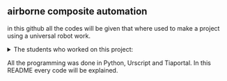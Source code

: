 ## airborne composite automation

in this github all the codes will be given that where used to make a project using a universal robot work.

<details>
<summary> The students who worked on this project: </summary>

| Name:            |
|------------------|
| Jort Leroij      |
| Joël Bruinvels   |
| Ixent Cornella   |
| Guillermo Forcén |

</details>

All the programming was done in Python, Urscript and Tiaportal. In this README every code will be explained.
